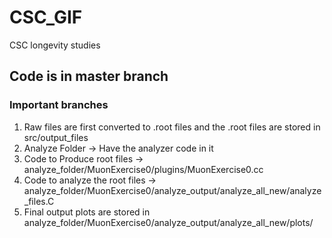 # CSC_GIF
CSC longevity studies

## Code is in master branch

### Important branches
1. Raw files are first converted to .root files and the .root files are stored in src/output_files
2. Analyze Folder -> Have the analyzer code in it
3. Code to Produce root files -> analyze_folder/MuonExercise0/plugins/MuonExercise0.cc
4. Code to analyze the root files -> analyze_folder/MuonExercise0/analyze_output/analyze_all_new/analyze_files.C  
5. Final output plots are stored in analyze_folder/MuonExercise0/analyze_output/analyze_all_new/plots/
